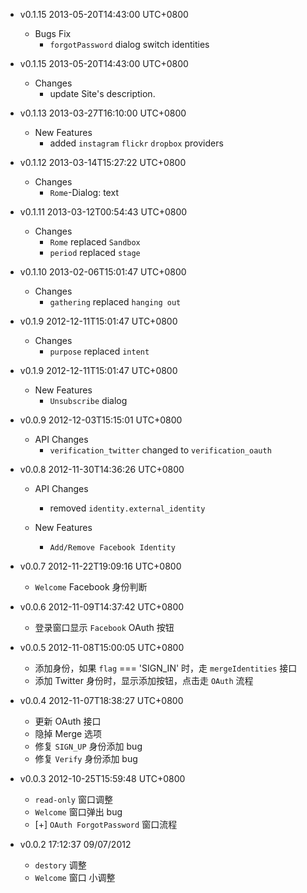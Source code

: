 * v0.1.15 2013-05-20T14:43:00 UTC+0800
  - Bugs Fix
    * `forgotPassword` dialog switch identities

* v0.1.15 2013-05-20T14:43:00 UTC+0800
  - Changes
    * update Site's description.

* v0.1.13 2013-03-27T16:10:00 UTC+0800
  - New Features
    * added `instagram` `flickr` `dropbox` providers

* v0.1.12 2013-03-14T15:27:22 UTC+0800
  - Changes
    * `Rome`-Dialog: text

* v0.1.11 2013-03-12T00:54:43 UTC+0800
  - Changes
    * `Rome` replaced `Sandbox`
    * `period` replaced `stage`

* v0.1.10 2013-02-06T15:01:47 UTC+0800
  - Changes
    * `gathering` replaced `hanging out`

* v0.1.9 2012-12-11T15:01:47 UTC+0800
  - Changes
    * `purpose` replaced `intent`

* v0.1.9 2012-12-11T15:01:47 UTC+0800
  - New Features
    * `Unsubscribe` dialog

* v0.0.9 2012-12-03T15:15:01 UTC+0800
  - API Changes
    * `verification_twitter` changed to `verification_oauth`

* v0.0.8 2012-11-30T14:36:26 UTC+0800
  - API Changes
    * removed `identity.external_identity`

  - New Features
    * `Add/Remove Facebook Identity`

* v0.0.7 2012-11-22T19:09:16 UTC+0800
  * `Welcome` Facebook 身份判断

* v0.0.6 2012-11-09T14:37:42 UTC+0800
  * 登录窗口显示 `Facebook` OAuth 按钮

* v0.0.5 2012-11-08T15:00:05 UTC+0800
  * 添加身份，如果 `flag` === 'SIGN_IN' 时，走 `mergeIdentities` 接口
  * 添加 Twitter 身份时，显示添加按钮，点击走 `OAuth` 流程

* v0.0.4 2012-11-07T18:38:27 UTC+0800
  * 更新 OAuth 接口
  * 隐掉 Merge 选项
  * 修复 `SIGN_UP` 身份添加 bug
  * 修复 `Verify` 身份添加 bug

* v0.0.3 2012-10-25T15:59:48 UTC+0800
  * `read-only` 窗口调整
  * `Welcome` 窗口弹出 bug
  * [+] `OAuth ForgotPassword` 窗口流程

* v0.0.2 17:12:37 09/07/2012
  * `destory` 调整
  * `Welcome` 窗口 小调整
